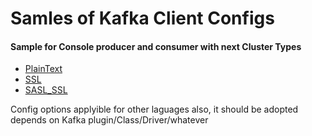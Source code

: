 # Samles of Kafka Client Configs

#### Sample for Console producer and consumer with next Cluster Types 
- [PlainText](./PLAIN)
- [SSL](./SSL)
- [SASL_SSL](./SASL_SSL)

Config options applyible for other laguages also, it should be adopted depends on Kafka plugin/Class/Driver/whatever